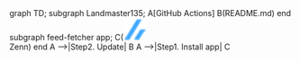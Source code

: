 <div class="mermaid">
    graph TD;
    subgraph Landmaster135;
        A[GitHub Actions]
        B(README.md)
    end
    subgraph feed-fetcher app;
        C(<img src='img/zenn.png' width='40' height='40' /><br>Zenn)
    end
    A -->|Step2. Update| B
    A -->|Step1. Install app| C
</div>

